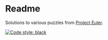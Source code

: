 # Readme

Solutions to various puzzles from [Project Euler](https://projecteuler.net).

[![Code style: black](https://img.shields.io/badge/code%20style-black-000000.svg)](https://github.com/psf/black)
